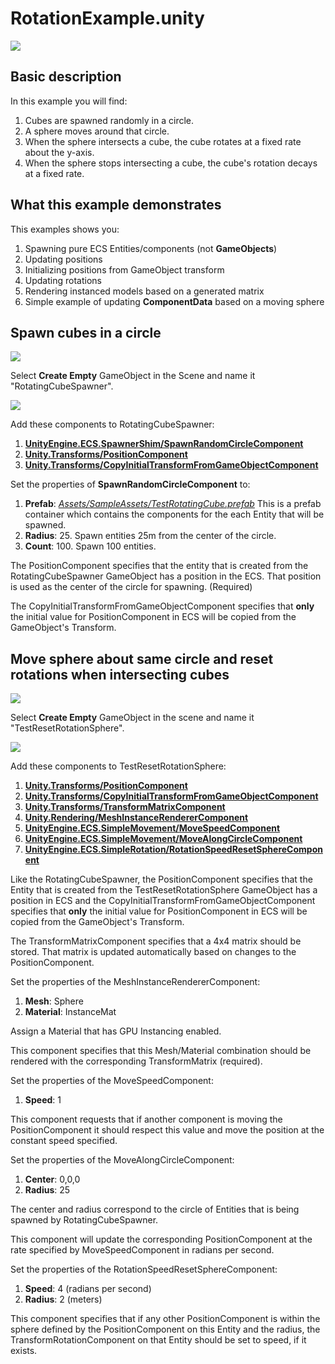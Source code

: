 # RotationExample.unity

![](https://media.giphy.com/media/3o7WIPjJUcuIEze5Ww/giphy.gif)

## Basic description

In this example you will find:

1. Cubes are spawned randomly in a circle.
2. A sphere moves around that circle.
3. When the sphere intersects a cube, the cube rotates at a fixed rate about the y-axis.
4. When the sphere stops intersecting a cube, the cube's rotation decays at a fixed rate.

## What this example demonstrates

This examples shows you:

1. Spawning pure ECS Entities/components (not __GameObjects__)
2. Updating positions
3. Initializing positions from GameObject transform
3. Updating rotations
4. Rendering instanced models based on a generated matrix
5. Simple example of updating __ComponentData__ based on a moving sphere

## Spawn cubes in a circle

![](https://i.imgur.com/xGoyVjL.png)

Select __Create Empty__ GameObject in the Scene and name it "RotatingCubeSpawner".

![](https://i.imgur.com/GlQ7sMB.png)

Add these components to RotatingCubeSpawner:

1. [__UnityEngine.ECS.SpawnerShim/SpawnRandomCircleComponent__](../../ECSJobDemos/Assets/GameCode/SpawnerShim/SpawnRandomCircleComponent.cs)
2. [__Unity.Transforms/PositionComponent__](../../ECSJobDemos/Packages/com.unity.entities/Unity.Transforms/PositionComponent.cs)
3. [__Unity.Transforms/CopyInitialTransformFromGameObjectComponent__](../../ECSJobDemos/Packages/com.unity.entities/Unity.Transforms.Hybrid/CopyInitialTransformFromGameObjectComponent.cs)

Set the properties of __SpawnRandomCircleComponent__ to:

1. __Prefab__: [*Assets/SampleAssets/TestRotatingCube.prefab*](../../ECSJobDemos/Assets/SampleAssets/TestRotatingCube.prefab) 
This is a prefab container which contains the components for the each Entity that will be spawned. 
2. __Radius__: 25. 
Spawn entities 25m from the center of the circle.
3. __Count__: 100.
Spawn 100 entities.

The PositionComponent specifies that the entity that is created from the RotatingCubeSpawner GameObject has a position in the ECS. That position is used as the center of the circle for spawning. (Required)

The CopyInitialTransformFromGameObjectComponent specifies that **only** the initial value for PositionComponent in ECS will be copied from the GameObject's Transform. 

## Move sphere about same circle and reset rotations when intersecting cubes

![](https://i.imgur.com/GyBUpSo.png)

Select __Create Empty__ GameObject in the scene and name it "TestResetRotationSphere".

![](https://i.imgur.com/7WmSLyN.png)

Add these components to TestResetRotationSphere:

1. [__Unity.Transforms/PositionComponent__](../../ECSJobDemos/Packages/com.unity.entities/Unity.Transforms/PositionComponent.cs)
2. [__Unity.Transforms/CopyInitialTransformFromGameObjectComponent__](../../ECSJobDemos/Packages/com.unity.entities/Unity.Transforms.Hybrid/CopyInitialTransformFromGameObjectComponent.cs)
3. [__Unity.Transforms/TransformMatrixComponent__](../../ECSJobDemos/Packages/com.unity.entities/Unity.Transforms/TransformMatrixComponent.cs)
4. [__Unity.Rendering/MeshInstanceRendererComponent__](../../ECSJobDemos/Packages/com.unity.entities/Unity.Rendering.Hybrid/MeshInstanceRendererComponent.cs)
5. [__UnityEngine.ECS.SimpleMovement/MoveSpeedComponent__](../../ECSJobDemos/Assets/GameCode/SimpleMovement/MoveSpeedComponent.cs)
6. [__UnityEngine.ECS.SimpleMovement/MoveAlongCircleComponent__](../../ECSJobDemos/Assets/GameCode/SimpleMovement/MoveAlongCircleComponent.cs)
7. [__UnityEngine.ECS.SimpleRotation/RotationSpeedResetSphereComponent__](../../ECSJobDemos/Assets/GameCode/SimpleRotation/RotationSpeedResetSphereComponent.cs)

Like the RotatingCubeSpawner, the PositionComponent specifies that the Entity that is created from the TestResetRotationSphere GameObject has a position in ECS and the CopyInitialTransformFromGameObjectComponent specifies that **only** the initial value for PositionComponent in ECS will be copied from the GameObject's Transform. 

The TransformMatrixComponent specifies that a 4x4 matrix should be stored. That matrix is updated automatically based on changes to the PositionComponent.

Set the properties of the MeshInstanceRendererComponent:

1. __Mesh__: Sphere
2. __Material__: InstanceMat

Assign a Material that has GPU Instancing enabled.

This component specifies that this Mesh/Material combination should be rendered with the corresponding TransformMatrix (required).

Set the properties of the MoveSpeedComponent:

1. __Speed__: 1

This component requests that if another component is moving the PositionComponent it should respect this value and move the position at the constant speed specified.

Set the properties of the MoveAlongCircleComponent:

1. __Center__: 0,0,0
2. __Radius__: 25

The center and radius correspond to the circle of Entities that is being spawned by RotatingCubeSpawner.

This component will update the corresponding PositionComponent at the rate specified by MoveSpeedComponent in radians per second.

Set the properties of the RotationSpeedResetSphereComponent:

1. __Speed__: 4 (radians per second)
2. __Radius__: 2 (meters)

This component specifies that if any other PositionComponent is within the sphere defined by the PositionComponent on this Entity and the radius, the TransformRotationComponent on that Entity should be set to speed, if it exists.


















